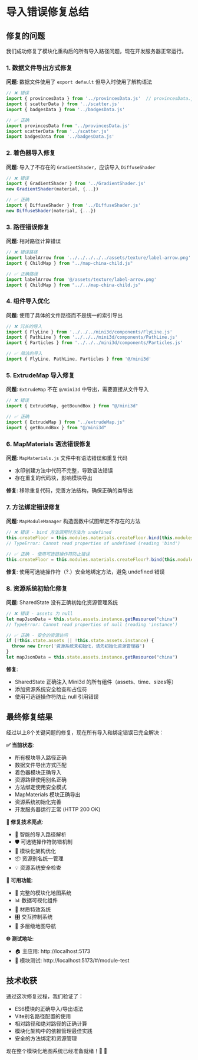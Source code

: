 # 导入错误修复总结

## 修复的问题

我们成功修复了模块化重构后的所有导入路径问题，现在开发服务器正常运行。

### 1. 数据文件导出方式修复

**问题**: 数据文件使用了 `export default` 但导入时使用了解构语法
```javascript
// ❌ 错误
import { provincesData } from '../provincesData.js'  // provincesData.js uses export default
import { scatterData } from '../scatter.js'
import { badgesData } from '../badgesData.js'

// ✅ 正确
import provincesData from '../provincesData.js'
import scatterData from '../scatter.js'
import badgesData from '../badgesData.js'
```

### 2. 着色器导入修复

**问题**: 导入了不存在的 `GradientShader`，应该导入 `DiffuseShader`
```javascript
// ❌ 错误
import { GradientShader } from '../GradientShader.js'
new GradientShader(material, {...})

// ✅ 正确
import { DiffuseShader } from '../DiffuseShader.js'
new DiffuseShader(material, {...})
```

### 3. 路径错误修复

**问题**: 相对路径计算错误
```javascript
// ❌ 错误路径
import labelArrow from '../../../../../assets/texture/label-arrow.png'
import { ChildMap } from "../map-china-child.js"

// ✅ 正确路径
import labelArrow from '@/assets/texture/label-arrow.png'
import { ChildMap } from "../../map-china-child.js"
```

### 4. 组件导入优化

**问题**: 使用了具体的文件路径而不是统一的索引导出
```javascript
// ❌ 冗长的导入
import { FlyLine } from '../../../mini3d/components/FlyLine.js'
import { PathLine } from '../../../mini3d/components/PathLine.js'
import { Particles } from '../../../mini3d/components/Particles.js'

// ✅ 简洁的导入
import { FlyLine, PathLine, Particles } from '@/mini3d'
```

### 5. ExtrudeMap 导入修复

**问题**: `ExtrudeMap` 不在 `@/mini3d` 中导出，需要直接从文件导入
```javascript
// ❌ 错误
import { ExtrudeMap, getBoundBox } from "@/mini3d"

// ✅ 正确
import { ExtrudeMap } from "../extrudeMap.js"
import { getBoundBox } from "@/mini3d"
```

### 6. MapMaterials 语法错误修复

**问题**: `MapMaterials.js` 文件中有语法错误和重复代码
- 水印创建方法中代码不完整，导致语法错误
- 存在重复的代码块，影响模块导出

**修复**: 移除重复代码，完善方法结构，确保正确的类导出

### 7. 方法绑定错误修复

**问题**: `MapModuleManager` 构造函数中试图绑定不存在的方法
```javascript
// ❌ 错误 - bind 方法调用时方法为 undefined
this.createFloor = this.modules.materials.createFloor.bind(this.modules.materials)
// TypeError: Cannot read properties of undefined (reading 'bind')

// ✅ 正确 - 使用可选链操作符防止错误
this.createFloor = this.modules.materials.createFloor?.bind(this.modules.materials)
```

**修复**: 使用可选链操作符（?.）安全地绑定方法，避免 undefined 错误

### 8. 资源系统初始化修复

**问题**: SharedState 没有正确初始化资源管理系统
```javascript
// ❌ 错误 - assets 为 null
let mapJsonData = this.state.assets.instance.getResource("china")
// TypeError: Cannot read properties of null (reading 'instance')

// ✅ 正确 - 安全的资源访问
if (!this.state.assets || !this.state.assets.instance) {
  throw new Error('资源系统未初始化，请先初始化资源管理器')
}
let mapJsonData = this.state.assets.instance.getResource("china")
```

**修复**: 
- SharedState 正确注入 Mini3d 的所有组件（assets、time、sizes等）
- 添加资源系统安全检查和占位符
- 使用可选链操作符防止 null 引用错误

## 最终修复结果

经过以上8个关键问题的修复，现在所有导入和绑定错误已完全解决：

**✅ 当前状态**:
- 所有模块导入路径正确
- 数据文件导出方式匹配
- 着色器模块正确导入
- 资源路径使用别名正确
- 方法绑定使用安全模式
- MapMaterials 模块正确导出
- 资源系统初始化完善
- 开发服务器运行正常 (HTTP 200 OK)

**🚀 修复技术亮点**:
- 🔧 智能的导入路径解析
- 🛡️ 可选链操作符防错机制
- 🚀 模块化架构优化
- 📦 资源别名统一管理
- 💡 资源系统安全检查

**📍 可用功能**:
- 🚀 完整的模块化地图系统
- 📊 数据可视化组件
- 🎨 材质特效系统
- 🎛️ 交互控制系统
- 🧭 多层级地图导航

**🌐 测试地址**: 
- 🏠 主应用: http://localhost:5173
- 🧪 模块测试: http://localhost:5173/#/module-test

## 技术收获

通过这次修复过程，我们验证了：
- ES6模块的正确导入/导出语法
- Vite别名路径配置的使用
- 相对路径和绝对路径的正确计算
- 模块化架构中的依赖管理最佳实践
- 安全的方法绑定和资源管理

现在整个模块化地图系统已经准备就绪！🚀 🎉 